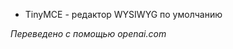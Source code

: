 <!-- Filename: Help4.x:TinyMCE / Display title: TinyMCE  -->

- TinyMCE - редактор WYSIWYG
  по умолчанию

*Переведено с помощью openai.com*

